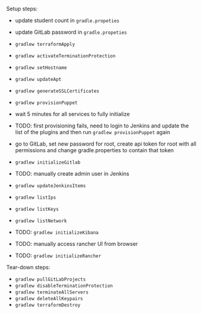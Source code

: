 
Setup steps:

- update student count in `gradle.propeties`
- update GitLab password in `gradle.propeties`

- `gradlew terraformApply`
- `gradlew activateTerminationProtection`
- `gradlew setHostname`
- `gradlew updateApt`
- `gradlew generateSSLCertificates`

- `gradlew provisionPuppet` 

- wait 5 minutes for all services to fully initialize 

- TODO: first provisioning fails, need to login to Jenkins and update the list of the plugins and then run `gradlew provisionPuppet` again 

- go to GitLab, set new password for root, create api token for root with all permissions and change gradle.properties to contain that token
- `gradlew initializeGitlab`

- TODO: manually create admin user in Jenkins

- `gradlew updateJenkinsItems`

- `gradlew listIps`
- `gradlew listKeys`
- `gradlew listNetwork`

- TODO: `gradlew initializeKibana`

- TODO: manually access rancher UI from browser
- TODO: `gradlew initializeRancher`


Tear-down steps:

- `gradlew pullGitLabProjects`
- `gradlew disableTerminationProtection`
- `gradlew terminateAllServers`
- `gradlew deleteAllKeypairs`
- `gradlew terraformDestroy`
